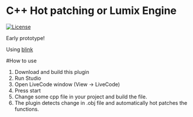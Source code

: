 # C++ Hot patching or Lumix Engine

[![License](http://img.shields.io/:license-mit-blue.svg)](http://doge.mit-license.org)

Early prototype!

Using [blink](https://github.com/crosire/blink)

#How to use
1. Download and build this plugin
2. Run Studio
3. Open LiveCode window (View -> LiveCode)
4. Press start
5. Change some cpp file in your project and build the file. 
6. The plugin detects change in .obj file and automatically hot patches the functions.
